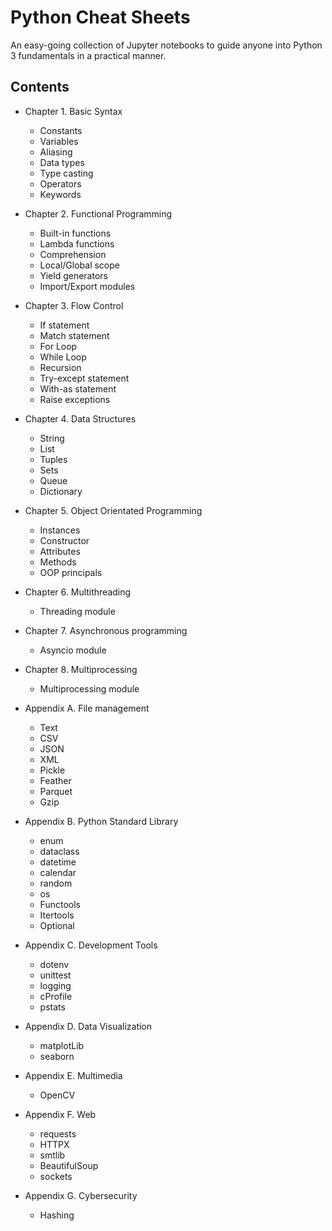 # Python Cheat Sheets

An easy-going collection of Jupyter notebooks to guide anyone into Python 3 fundamentals in a practical manner.

## Contents

- Chapter 1. Basic Syntax
  - Constants
  - Variables
  - Aliasing
  - Data types
  - Type casting
  - Operators
  - Keywords

- Chapter 2. Functional Programming
  - Built-in functions
  - Lambda functions
  - Comprehension
  - Local/Global scope
  - Yield generators
  - Import/Export modules

- Chapter 3. Flow Control
  - If statement
  - Match statement
  - For Loop
  - While Loop
  - Recursion
  - Try-except statement
  - With-as statement
  - Raise exceptions

- Chapter 4. Data Structures
  - String
  - List
  - Tuples
  - Sets
  - Queue
  - Dictionary

- Chapter 5. Object Orientated Programming
  - Instances
  - Constructor
  - Attributes
  - Methods
  - OOP principals

- Chapter 6. Multithreading
  - Threading module

- Chapter 7. Asynchronous programming
  - Asyncio module

- Chapter 8. Multiprocessing
  - Multiprocessing module

- Appendix A. File management
  - Text
  - CSV
  - JSON
  - XML
  - Pickle
  - Feather
  - Parquet
  - Gzip

- Appendix B. Python Standard Library
  - enum
  - dataclass
  - datetime
  - calendar
  - random
  - os
  - Functools
  - Itertools
  - Optional

- Appendix C. Development Tools
  - dotenv
  - unittest
  - logging
  - cProfile
  - pstats

- Appendix D. Data Visualization
  - matplotLib
  - seaborn

- Appendix E. Multimedia
  - OpenCV

- Appendix F. Web
  - requests
  - HTTPX
  - smtlib
  - BeautifulSoup
  - sockets

- Appendix G. Cybersecurity
  - Hashing
